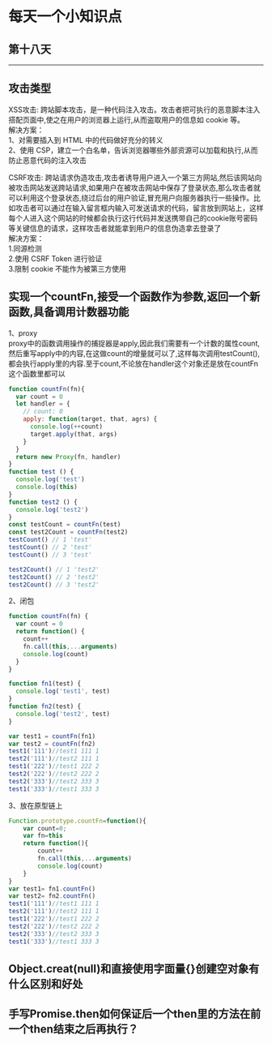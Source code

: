 # 每天一个小知识点
## 第十八天 
---

## 攻击类型
XSS攻击: 跨站脚本攻击，是一种代码注入攻击。攻击者把可执行的恶意脚本注入搭配页面中,使之在用户的浏览器上运行,从而盗取用户的信息如 cookie 等。  
解决方案：   
1、对需要插入到 HTML 中的代码做好充分的转义  
2、使用 CSP，建立一个白名单，告诉浏览器哪些外部资源可以加载和执行,从而防止恶意代码的注入攻击 

CSRF攻击: 跨站请求伪造攻击,攻击者诱导用户进入一个第三方网站,然后该网站向被攻击网站发送跨站请求,如果用户在被攻击网站中保存了登录状态,那么攻击者就可以利用这个登录状态,绕过后台的用户验证,冒充用户向服务器执行一些操作。比如攻击者可以通过在输入留言框内输入可发送请求的代码，留言放到网站上，这样每个人进入这个网站的时候都会执行这行代码并发送携带自己的cookie账号密码等关键信息的请求，这样攻击者就能拿到用户的信息伪造拿去登录了  
解决方案：  
1.同源检测  
2.使用 CSRF Token 进行验证  
3.限制 cookie 不能作为被第三方使用
## 实现一个countFn,接受一个函数作为参数,返回一个新函数,具备调用计数器功能
1、proxy  
proxy中的函数调用操作的捕捉器是apply,因此我们需要有一个计数的属性count,然后重写apply中的内容,在这做count的增量就可以了,这样每次调用testCount(),都会执行apply里的内容.至于count,不论放在handler这个对象还是放在countFn这个函数里都可以
```js
function countFn(fn){
  var count = 0
  let handler = {
    // count: 0
    apply: function(target, that, agrs) {
      console.log(++count)
      target.apply(that, args)
    }
  }
  return new Proxy(fn, handler)
}
function test () {
  console.log('test')
  console.log(this)
}
function test2 () {
  console.log('test2')
}
const testCount = countFn(test)
const test2Count = countFn(test2)
testCount() // 1 'test'
testCount() // 2 'test'
testCount() // 3 'test'

test2Count() // 1 'test2'
test2Count() // 2 'test2'
test2Count() // 3 'test2'
```
2、闭包  
```js
function countFn(fn) {
  var count = 0
  return function() {
    count++
    fn.call(this,...arguments)
    console.log(count)
  }
}

function fn1(test) {
  console.log('test1', test)
}
function fn2(test) {
  console.log('test2', test)
}

var test1 = countFn(fn1)
var test2 = countFn(fn2)
test1('111')//test1 111 1
test2('111')//test2 111 1
test1('222')//test1 222 2
test2('222')//test2 222 2
test2('333')//test2 333 3
test1('333')//test1 333 3

```
3、放在原型链上
```js
Function.prototype.countFn=function(){
    var count=0;
    var fn=this
    return function(){
        count++
        fn.call(this,...arguments)
        console.log(count)
    }
}
var test1= fn1.countFn()
var test2= fn2.countFn()
test1('111')//test1 111 1
test2('111')//test2 111 1
test1('222')//test1 222 2
test2('222')//test2 222 2
test2('333')//test2 333 3
test1('333')//test1 333 3
```
## Object.creat(null)和直接使用字面量{}创建空对象有什么区别和好处

## 手写Promise.then如何保证后一个then里的方法在前一个then结束之后再执行？
